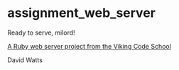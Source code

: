 # assignment_web_server
Ready to serve, milord!

[A Ruby web server project from the Viking Code School](http://www.vikingcodeschool.com)

David Watts
